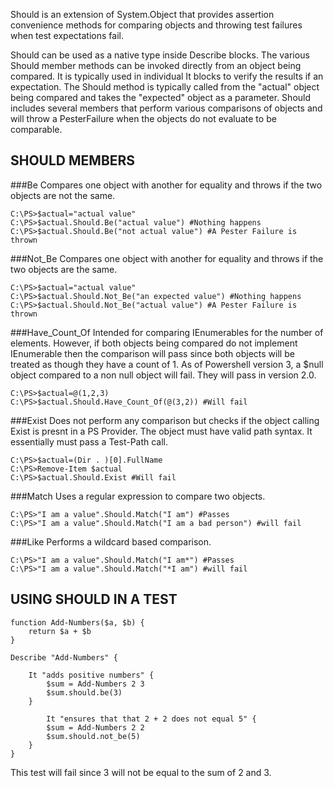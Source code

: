 Should is an extension of System.Object that provides assertion convenience methods for comparing objects and throwing test failures when test expectations fail.

Should can be used as a native type inside Describe blocks. The various Should member methods can be invoked 
directly from an object being compared. It is typically used in individual It blocks to verify the results if an expectation. The Should method is typically called from the "actual" object being compared and takes the "expected" object as a parameter. Should includes several members that perform various comparisons of objects and will throw a PesterFailure when the objects do not evaluate to be comparable.

SHOULD MEMBERS
--------------
###Be
Compares one object with another for equality and throws if the two objects are not the same.

    C:\PS>$actual="actual value"
    C:\PS>$actual.Should.Be("actual value") #Nothing happens
    C:\PS>$actual.Should.Be("not actual value") #A Pester Failure is thrown

###Not_Be
Compares one object with another for equality and throws if the two objects are the same.

    C:\PS>$actual="actual value"
    C:\PS>$actual.Should.Not_Be("an expected value") #Nothing happens
    C:\PS>$actual.Should.Not_Be("actual value") #A Pester Failure is thrown


###Have_Count_Of
Intended for comparing IEnumerables for the number of elements. However, if both objects being compared do not implement IEnumerable then the comparison will pass since both objects will be treated as though they 		have a count of 1. As of Powershell version 3, a $null object compared to a non null object will fail. They will pass in version 2.0.

    C:\PS>$actual=@(1,2,3)
    C:\PS>$actual.Should.Have_Count_Of(@(3,2)) #Will fail

###Exist
Does not perform any comparison but checks if the object calling Exist is presnt in a PS Provider. The object must have valid path syntax. It essentially must pass a Test-Path call.

    C:\PS>$actual=(Dir . )[0].FullName
    C:\PS>Remove-Item $actual
    C:\PS>$actual.Should.Exist #Will fail

###Match
Uses a regular expression to compare two objects.

    C:\PS>"I am a value".Should.Match("I am") #Passes
    C:\PS>"I am a value".Should.Match("I am a bad person") #will fail

###Like
Performs a wildcard based comparison.

    C:\PS>"I am a value".Should.Match("I am*") #Passes
    C:\PS>"I am a value".Should.Match("*I am") #will fail

USING SHOULD IN A TEST
----------------------

	function Add-Numbers($a, $b) {
	    return $a + $b
	}

	Describe "Add-Numbers" {

	    It "adds positive numbers" {
	        $sum = Add-Numbers 2 3
	        $sum.should.be(3)
	    }
            
            It "ensures that that 2 + 2 does not equal 5" {
	        $sum = Add-Numbers 2 2
	        $sum.should.not_be(5)
	    }
	}

This test will fail since 3 will not be equal to the sum of 2 and 3.